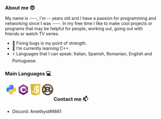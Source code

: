 ### About me 😎
My name is ----, I'm -- years old and I have a passion for programming and networking since I was ----.
In my free time I like to make cool projects or programs that may be helpful for people, working out,
going out with friends or watch TV series.

- 🔨 Fixing bugs is my point of strength.
- 🌱 I’m currently learning C++.
- ⚡ Languages that I can speak: Italian, Spanish, Romanian, English and Portuguese.

### Main Languages 💻
<img align="left" src="https://github.com/Amethyst69/Amethyst69/blob/main/python.png" width="40" alt="Python" />
<img align="left" src="https://github.com/Amethyst69/Amethyst69/blob/main/csharp.png" width="40" alt="C#" />
<img align="left" src="https://github.com/Amethyst69/Amethyst69/blob/main/javascript.png" width="40" alt="JavaScript" />
<img align="left" src="https://github.com/Amethyst69/Amethyst69/blob/main/rust.png" width="40" alt="Rust" /><br>

### Contact me 📫
- Discord: Amethyst#9861
